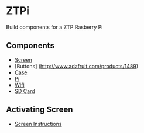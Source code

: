 # ZTPi

Build components for a ZTP Rasberry Pi

## Components
- [Screen](https://www.adafruit.com/product/1601)
- [Buttons] (http://www.adafruit.com/products/1489)
- [Case](http://www.adafruit.com/products/1892)
- [Pi](http://www.adafruit.com/products/998)
- [Wifi](http://www.adafruit.com/products/814)
- [SD Card](http://www.adafruit.com/products/1294)

## Activating Screen
- [Screen Instructions](https://learn.adafruit.com/adafruit-pitft-28-inch-resistive-touchscreen-display-raspberry-pi/easy-install)


